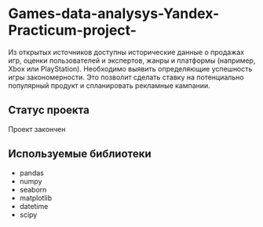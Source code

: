 # Games-data-analysys-Yandex-Practicum-project-
Из открытых источников доступны исторические данные о продажах игр, оценки пользователей и экспертов, жанры и платформы (например, Xbox или PlayStation). Необходимо выявить определяющие успешность игры закономерности. Это позволит сделать ставку на потенциально популярный продукт и спланировать рекламные кампании.


## Статус проекта
Проект закончен


## Используемые библиотеки
- pandas
- numpy
- seaborn
- matplotlib
- datetime
- scipy
